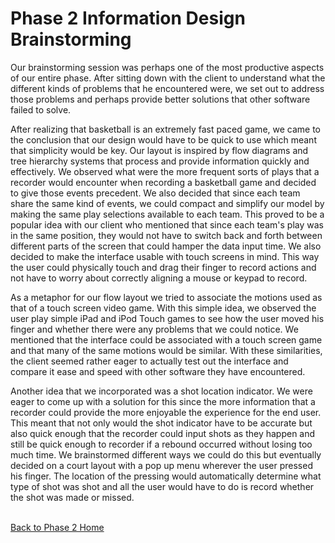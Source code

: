 <h1>Phase 2 Information Design Brainstorming </h1>

<p>
Our brainstorming session was perhaps one of the most productive aspects of our entire phase. After sitting down with the client to understand what the different kinds of problems that he encountered were, we set out to address those problems and perhaps provide better solutions that other software failed to solve.<br>
</p>
<p>
After realizing that basketball is an extremely fast paced game, we came to the conclusion that our design would have to be quick to use which meant that simplicity would be key. Our layout is inspired by flow diagrams and tree hierarchy systems that process and provide information quickly and effectively. We observed what were the more frequent sorts of plays that a recorder would encounter when recording a basketball game and decided to give those events precedent. We also decided that since each team share the same kind of events, we could compact and simplify our model by making the same play selections available to each team. This proved to be a popular idea with our client who mentioned that since each team's play was in the same position, they would not have to switch back and forth between different parts of the screen that could hamper the data input time. We also decided to make the interface usable with touch screens in mind. This way the user could physically touch and drag their finger to record actions and not have to worry about correctly aligning a mouse or keypad to record.<br>
</p>
<p>
As a metaphor for our flow layout we tried to associate the motions used as that of a touch screen video game. With this simple idea, we observed the user play simple iPad and iPod Touch games to see how the user moved his finger and whether there were any problems that we could notice. We mentioned that the interface could be associated with a touch screen game and that many of the same motions would be similar. With these similarities, the client seemed rather eager to actually test out the interface and compare it ease and speed with other software they have encountered.<br>
</p>
<p>
Another idea that we incorporated was a shot location indicator. We were eager to come up with a solution for this since the more information that a recorder could provide the more enjoyable the experience for the end user. This meant that not only would the shot indicator have to be accurate but also quick enough that the recorder could input shots as they happen and still be quick enough to recorder if a rebound occurred without losing too much time. We brainstormed different ways we could do this but eventually decided on a court layout with a pop up menu wherever the user pressed his finger. The location of the pressing would automatically determine what type of shot was shot and all the user would have to do is record whether the shot was made or missed.<br>
</p>

<br />
<a href='http://code.google.com/p/cs-3724-group1/wiki/Phase2HomePage'>Back to Phase 2 Home</a>
